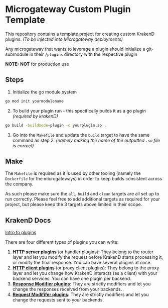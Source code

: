 # Microgateway Custom Plugin Template

This repository contains a template project for creating custom KrakenD plugins. _(To be injected into Microgateway deployments)_

Any microgateway that wants to leverage a plugin should initialize a git-submodule in their `/plugins` directory with the respective plugin

**NOTE:** **NOT** for production use

## Steps

1. Initialize the go module system

```sh
go mod init yourmodulename
```

2. To build your plugin run - this specifically builds it as a go plugin _(required by krakenD)_

```sh
go build -buildmode=plugin -o yourplugin.so .
```

3. Go into the `Makefile` and update the `build` target to have the same command as step 2. _(namely making the name of
   the outputted `.so` file is correct)_

## Make

The `Makefile` is required as it is used by other tooling (namely the `Dockerfile` for the microgateways) in order to
keep builds consistent across the company.

As such please make sure the `all`, `build` and `clean` targets are all set
up to run correctly. Please feel free to add additional targets as required for your project, but please keep the 3
targets above limited in their scope.

## KrakenD Docs

[Intro to plugins](https://www.krakend.io/docs/extending/introduction/)

There are four different types of plugins you can write:

1. **[HTTP server plugins](https://www.krakend.io/docs/extending/http-server-plugins/)** (or handler plugins): They belong to the router layer and let you modify the request before KrakenD starts processing it, or modify the final response. You can have several plugins at once.
2. **[HTTP client plugins](https://www.krakend.io/docs/extending/http-client-plugins/)** (or proxy client plugins): They belong to the proxy layer and let you change how KrakenD interacts (as a client) with your backend services. You can have one plugin per backend.
3. **[Response Modifier plugins](https://www.krakend.io/docs/extending/plugin-modifiers/)**: They are strictly modifiers and let you change the responses received from your backends.
4. **[Request Modififer plugins](https://www.krakend.io/docs/extending/plugin-modifiers/)**: They are strictly modifiers and let you change the requests sent to your backends.
